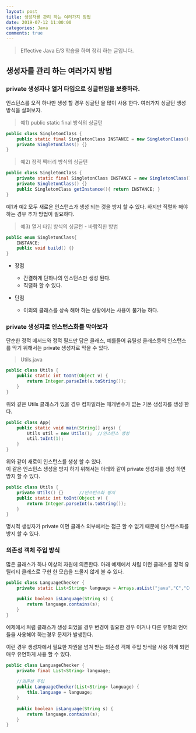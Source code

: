 ```yaml
---
layout: post
title: 생성자를 관리 하는 여러가지 방법
date: 2019-07-12 11:00:00
categories: Java
comments: true
---
```


> Effective Java E/3 학습을 하며 정리 하는 글입니다.

## 생성자를 관리 하는 여러가지 방법

### private 생성자나 열거 타입으로 싱글턴임을 보증하라.
인스턴스를 오직 하나만 생성 할 경우 싱글턴 을 많이 사용 한다.
여러가지 싱글턴 생성 방식을 살펴보자.

> 예1) public static final 방식의 싱글턴
```java
public class SingletonClass {
	public static final SingletonClass INSTANCE = new SingletonClass();
	private SingletonClass() {}	
}
```

> 예2) 정적 팩터리 방식의 싱글턴
```java
public class SingletonClass {
	private static final SingletonClass INSTANCE = new SingletonClass();
	private SingletonClass() {}	
	public SingletonClass getInstance(){ return INSTANCE; }
}
```

예1과 예2 모두 새로운 인스턴스가 생성 되는 것을 방지 할 수 있다.
하지만 직렬화 해야 하는 경우 추가 방법이 필요하다.

> 예3) 열거 타입 방식의 싱글턴 - 바람직한 방법  
```java
public enum SingletonClass{
	INSTANCE;
	public void build() {}
}
```

- 장점
    - 간결하게 단하나의 인스턴스만 생성 된다.
    - 직렬화 할 수 있다.
    
- 단점
    - 이외의 클래스를 상속 해야 하는 상황에서는 사용이 불가능 하다.

### private 생성자로 인스턴스화를 막아보자

단순한 정적 메서드와 정적 필드만 담은 클래스, 예를들어 유틸성 클래스등의 인스턴스를 막기 위해서는
private 생성자로 막을 수 있다.

> Utils.java  
```java
public class Utils {
	public static int toInt(Object v) {
		return Integer.parseInt(v.toString());
	}
}
```

위와 같은 Utils 클래스가 있을 경우 컴파일러는 매개변수가 없는 기본 생성자를 생성 한다.

```java
public class App{
    public static void main(String[] args) {
        Utils util = new Utils();  //인스턴스 생성
        util.toInt(1);
    }
}
```

위와 같이 새로이 인스턴스를 생성 할 수 있다.  
이 같은 인스턴스 생성을 방지 하기 위해서는 아래와 같이 private 생성자를 생성 하면 방지 할 수 있다.

```java
public class Utils {
	private Utils() {}      //인스턴스화 방지
	public static int toInt(Object v) {
		return Integer.parseInt(v.toString());
	}
}
```

명시적 생성자가 private 이면 클래스 외부에서는 접근 할 수 없기 때문에 인스턴스화를 방지 할 수 있다.

### 의존성 객체 주입 방식

많은 클래스가 하나 이상의 자원에 의존한다. 
아래 예제에서 처럼 이런 클래스를 정적 유틸리티 클래스로 구현 한 모습을 드물지 않게 볼 수 있다. 

```java
public class LanguageChecker {
	private static List<String> language = Arrays.asList("java","C","C++","korlin");
	
	public boolean isLanguage(String s) {
		return language.contains(s);
	}
}
```

예제에서 처럼 클래스가 생성 되었을 경우 변경이 필요한 경우 이거나 다른 유형의 언어들을 사용해야 하는경우
문제가 발생한다.

이런 경우 생성자에서 필요한 자원을 넘겨 받는 의존성 객체 주입 방식을 사용 하게 되면
매우 유연하게 사용 할 수 있다.

```java
public class LanguageChecker {
	private final List<String> language;
	
	//의존성 주입
	public LanguageChecker(List<String> language) {
		this.language = language;
	}
	
	public boolean isLanguage(String s) {
		return language.contains(s);
	}
}
```

